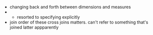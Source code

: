 - changing back and forth between dimensions and measures
-  - resorted to specifying explicitly
- join order of these cross joins matters. can't refer to something that's joined latter appparently
